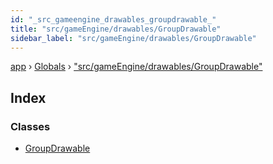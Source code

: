 ```yaml
---
id: "_src_gameengine_drawables_groupdrawable_"
title: "src/gameEngine/drawables/GroupDrawable"
sidebar_label: "src/gameEngine/drawables/GroupDrawable"
---
```


[app](../index.md) › [Globals](../globals.md) › ["src/gameEngine/drawables/GroupDrawable"](_src_gameengine_drawables_groupdrawable_.md)

## Index

### Classes

* [GroupDrawable](../classes/_src_gameengine_drawables_groupdrawable_.groupdrawable.md)
